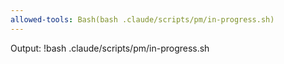 ```yaml
---
allowed-tools: Bash(bash .claude/scripts/pm/in-progress.sh)
---
```


Output:
!bash .claude/scripts/pm/in-progress.sh
